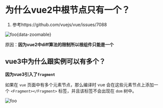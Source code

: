 # 为什么vue2中根节点只有一个？

1. 参考https://github.com/vuejs/vue/issues/7088

![foo](/vue/gen.jpg){data-zoomable}

原因：**因为vue2中diff算法的限制所以根组件只能是一个**

## vue3中为什么跟实例可以有多个？
**因为vue3引入了`fragment`**

如果在 `vue` 页面中有多个元素节点，那么编译时 vue 会在这些元素节点上添加一个 `<Fragment></Fragment>` 标签，并且该标签不会出现在 `dom` 树中。

![foo](/vue/fragment.jpg)
